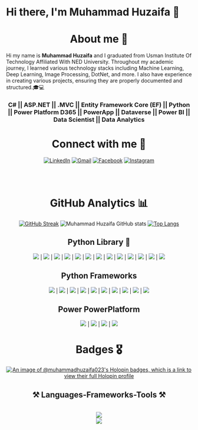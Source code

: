 # Hi there, I'm Muhammad Huzaifa  👋
<!-- <h3>About me,</h3> -->
<h1 align="center"> About me 👦</h1>

Hi my name is  <b>Muhammad Huzaifa</b> and I graduated from Usman Institute Of Technology Affiliated With NED University. Throughout my academic journey, I learned various technology stacks including Machine Learning, Deep Learning, Image Processing, DotNet, and more. I also have experience in creating various projects, ensuring they are properly documented and structured.🎓💻



<h3 align="center"> C# || ASP.NET || .MVC || Entity Framework Core (EF) || Python || Power Platform  D365 || PowerApp ||  Dataverse || Power BI || Data Scientist || Data Analytics </h3>
   <div align="center">

 <h1 align="center">Connect with me  🔗</h1>

[![LinkedIn](https://img.shields.io/badge/LinkedIn-Connect-blue?logo=LinkedIn)](https://www.linkedin.com/in/muhammad-huzaifa-90b7ab1b4/) [![Gmail](https://img.shields.io/badge/Gmail-Say%20Hello-red?logo=Gmail)](mailto:muhammadhuzaifa023@gmail.com) [![Facebook](https://img.shields.io/badge/Facebook-Follow-blue?logo=Facebook)](https://www.facebook.com/profile.php?id=100008953412577) [![Instagram](https://img.shields.io/badge/Instagram-Follow-ff69b4?logo=Instagram)](https://www.instagram.com/muhammadhuzaifa023/)

<br><br>
#  GitHub Analytics  📊
[![GitHub Streak](https://streak-stats.demolab.com?user=muhammadhuzaifa023&theme=radical&hide_border=true&date_format=j%2Fn%5B%2FY%5D&card_width=478)](https://git.io/streak-stats)
![Muhammad Huzaifa GitHub stats](https://github-readme-stats.vercel.app/api?username=muhammadhuzaifa023&show_icons=true&theme=radical)
[![Top Langs](https://github-readme-stats.vercel.app/api/top-langs/?username=muhammadhuzaifa023&layout=compact&theme=radical)](https://github.com/muhammadhuzaifa023)

## Python Library  🐍

[![](https://img.shields.io/badge/Pandas-%237a36c9?logo=Pandas)](https://pandas.pydata.org/) | [![](https://img.shields.io/badge/NumPy-%23209bdc?logo=NumPy)](https://numpy.org/) | [![](https://img.shields.io/badge/SciKit--Image-%23f6a431?logo=SciKit-Image)](https://scikit-image.org/) | [![](https://img.shields.io/badge/Matplotlib-%23eb8f34?logo=Matplotlib)](https://matplotlib.org/) | [![](https://img.shields.io/badge/Seaborn-%236abf8c?logo=Seaborn)](https://seaborn.pydata.org/) | [![](https://img.shields.io/badge/TensorFlow-%23f5892f?logo=TensorFlow)](https://www.tensorflow.org/) | [![](https://img.shields.io/badge/PyTorch-%23ee4c2c?logo=PyTorch)](https://pytorch.org/) | [![](https://img.shields.io/badge/OpenCV-%2374acdf?logo=OpenCV)](https://opencv.org/) | [![](https://img.shields.io/badge/Pillow-%236d8a88?logo=Pillow)](https://python-pillow.org/) | [![](https://img.shields.io/badge/imageio-%23ff6347?logo=imageio)](https://imageio.readthedocs.io/) | [![](https://img.shields.io/badge/PyTorch%20Lightning%20Bolt-%23ffcc80?logo=PyTorch)](https://pytorch-lightning-bolts.readthedocs.io/) | [![](https://img.shields.io/badge/mahotas-%23159ecc?logo=mahotas)](https://mahotas.readthedocs.io/) | [![](https://img.shields.io/badge/scikit--video-%2384d084?logo=scikit-learn)](https://www.scikit-video.org/)



## Python Frameworks

[![](https://img.shields.io/badge/Django-%23092E20?logo=Django)](https://www.djangoproject.com/) | [![](https://img.shields.io/badge/Flask-%23000?logo=Flask)](https://flask.palletsprojects.com/) | [![](https://img.shields.io/badge/FastAPI-%23007D9E?logo=FastAPI)](https://fastapi.tiangolo.com/) | [![](https://img.shields.io/badge/Pyramid-%234f0b0b?logo=Pyramid)](https://trypyramid.com/) | [![](https://img.shields.io/badge/Tornado-%23004e82?logo=Tornado)](https://www.tornadoweb.org/) | [![](https://img.shields.io/badge/Falcon-%23194587?logo=Falcon)](https://falconframework.org/) | [![](https://img.shields.io/badge/Sanic-%2357A143?logo=Sanic)](https://sanicframework.org/) | [![](https://img.shields.io/badge/Bottle-%23FF6600?logo=Bottle)](https://bottlepy.org/docs/dev/) | [![](https://img.shields.io/badge/CherryPy-%23dc5e4b?logo=CherryPy)](https://cherrypy.org/) | [![](https://img.shields.io/badge/Web2py-%23621a1a?logo=Web2py)](https://www.web2py.com/)


## Power PowerPlatform
[![](https://img.shields.io/badge/Power%20Apps-%235BB8FF?logo=PowerApps)](https://powerapps.microsoft.com/) | [![](https://img.shields.io/badge/Power%20Automate-%2372C5FA?logo=PowerAutomate)](https://flow.microsoft.com/) | [![](https://img.shields.io/badge/Power%20BI-%23F2C811?logo=PowerBI)](https://powerbi.microsoft.com/) | [![](https://img.shields.io/badge/Power%20Virtual%20Agents-%237BC043?logo=PowerVirtualAgents)](https://powervirtualagents.microsoft.com/)
# Badges  🎖️
[![An image of @muhammadhuzaifa023's Holopin badges, which is a link to view their full Holopin profile](https://holopin.me/muhammadhuzaifa023)](https://holopin.io/@muhammadhuzaifa023)

<h2 align="center">⚒️ Languages-Frameworks-Tools ⚒️</h2>
<br/>
<div align="center">
    <img src="https://skillicons.dev/icons?i=nodejs,github,python,javascript,typescript,express,firebase,mongodb,c,java" /><br>
    <img src="https://skillicons.dev/icons?i=react,r,bootstrap,mui,mysql,flask,html,css,vscode,figma,git" />
</div>







